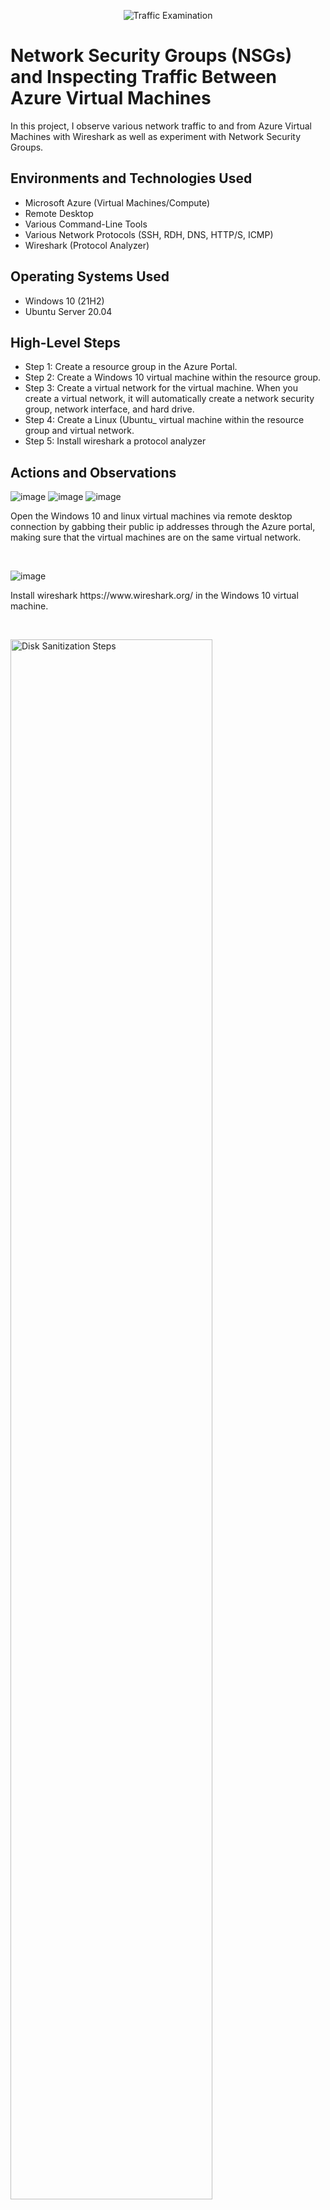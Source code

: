 <p align="center">
<img src="https://i.imgur.com/Ua7udoS.png" alt="Traffic Examination"/>
</p>

<h1>Network Security Groups (NSGs) and Inspecting Traffic Between Azure Virtual Machines</h1>
In this project, I observe various network traffic to and from Azure Virtual Machines with Wireshark as well as experiment with Network Security Groups. <br />



<h2>Environments and Technologies Used</h2>

- Microsoft Azure (Virtual Machines/Compute)
- Remote Desktop
- Various Command-Line Tools
- Various Network Protocols (SSH, RDH, DNS, HTTP/S, ICMP)
- Wireshark (Protocol Analyzer)

<h2>Operating Systems Used </h2>

- Windows 10 (21H2)
- Ubuntu Server 20.04

<h2>High-Level Steps</h2>

- Step 1: Create a resource group in the Azure Portal.
- Step 2: Create a Windows 10 virtual machine within the resource group.
- Step 3: Create a virtual network for the virtual machine. When you create a virtual network, it will automatically create a network security group, network interface, and hard drive.
- Step 4: Create a Linux (Ubuntu_ virtual machine within the resource group and virtual network.
- Step 5: Install wireshark a protocol analyzer

<h2>Actions and Observations</h2>

![image](https://github.com/user-attachments/assets/9db918ed-badf-4678-acff-33395a471ba0)
![image](https://github.com/user-attachments/assets/0070f67f-aad3-46fe-a8c3-b1d680a09eff)
![image](https://github.com/user-attachments/assets/1c2a4f6c-aa87-4836-9012-18b993790f2c)

Open the Windows 10 and linux virtual machines via remote desktop connection by gabbing their public ip addresses through the Azure portal, making sure that the virtual machines are on the same virtual network.   
  
</p>
<br />

![image](https://github.com/user-attachments/assets/8668f5a5-9761-4363-806d-71e030fc5df7)

<p>
Install wireshark https://www.wireshark.org/ in the Windows 10 virtual machine.

</p>
<br />

<p>
<img src="https://i.imgur.com/DJmEXEB.png" height="80%" width="80%" alt="Disk Sanitization Steps"/>
</p>
<p>
Filter traffic by ICMP and attempt to ping the Linux virtual machines' private ip address through powershell. Requests and replies can be seen. 
</p>
<br />
</p>
<img src="https://i.imgur.com/DJmEXEB.png" height="80%" width="80%" alt="Disk Sanitization Steps"/>
</p>
<p>
In order to observe what happens when the inboundings pings are blocked a network security group is enabled to disable inbounding ICMP traffic.  
</p>
</p>
<img src="https://i.imgur.com/DJmEXEB.png" height="80%" width="80%" alt="Disk Sanitization Steps"/>
</p>
<p>
Additionally, Secure Shell (SSH) can be simulated here, allowing a user to connect to the Linux virtual machine through the Windows virtual machine. When filtering for SSH traffic in Wireshark, it won’t show any results. However, by executing the command ssh labuser2@10.0.0.5 in PowerShell and using the user's password to log in, you will be able to see the SSH traffic.

  

</p>
<img src="https://i.imgur.com/DJmEXEB.png" height="80%" width="80%" alt="Disk Sanitization Steps"/>
</p>
<p>
Wireshark is also able to filter DNS traffic and we can observe the traffic by putting in the command "nslookup" find the ip address of human domains such as google.com.
</p>

</p>
<img src="https://i.imgur.com/DJmEXEB.png" height="80%" width="80%" alt="Disk Sanitization Steps"/>
</p>
<p>
Next, it can filter out DHCP in which we can physically observe the discover, acknowledge, offer, request, and release portion of the traffic. 
</p>

</p>
<img src="https://i.imgur.com/DJmEXEB.png" height="80%" width="80%" alt="Disk Sanitization Steps"/>
</p>
<p>
Finally, filter for RDP traffic in Wireshark, which displays the Remote Desktop Protocol traffic. It shows a constant stream due to ongoing changes in the virtual machine, such as screen updates or user inputs like mouse clicks and keyboard actions.

</p>
<br /># azure-network-protocols

